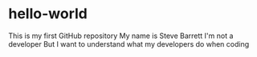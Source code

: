 # hello-world
This is my first GitHub repository
My name is Steve Barrett
I'm not a developer
But I want to understand what my developers do when coding
